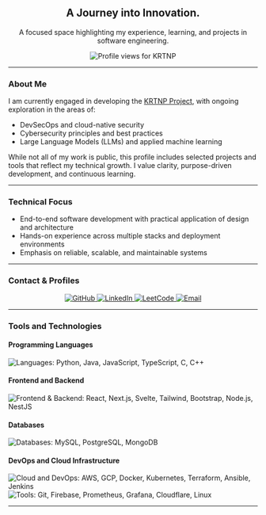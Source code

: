 <h2 align="center">A Journey into Innovation.</h2>

<p align="center">A focused space highlighting my experience, learning, and projects in software engineering.</p>

<p align="center">
  <img src="https://komarev.com/ghpvc/?username=krtnp&label=Profile%20views&color=grey&style=flat" alt="Profile views for KRTNP" />
</p>

---

### About Me

I am currently engaged in developing the [KRTNP Project](https://github.com/KRTNP/KRTNP), with ongoing exploration in the areas of:

- DevSecOps and cloud-native security
- Cybersecurity principles and best practices
- Large Language Models (LLMs) and applied machine learning

While not all of my work is public, this profile includes selected projects and tools that reflect my technical growth. I value clarity, purpose-driven development, and continuous learning.

---

### Technical Focus

- End-to-end software development with practical application of design and architecture  
- Hands-on experience across multiple stacks and deployment environments  
- Emphasis on reliable, scalable, and maintainable systems  

---

### Contact & Profiles

<p align="center">
  <a href="https://github.com/KRTNP" target="_blank">
    <img src="https://img.shields.io/badge/GitHub-000000?style=for-the-badge&logo=github&logoColor=white" alt="GitHub" />
  </a>
  <a href="https://www.linkedin.com/in/nattaphon-honghin-272407289/" target="_blank">
    <img src="https://img.shields.io/badge/LinkedIn-0A66C2?style=for-the-badge&logo=linkedin&logoColor=white" alt="LinkedIn" />
  </a>
  <a href="https://leetcode.com/Nattaphon_Honghin/" target="_blank">
    <img src="https://img.shields.io/badge/LeetCode-F7B801?style=for-the-badge&logo=leetcode&logoColor=black" alt="LeetCode" />
  </a>
  <a href="#" onclick="location.href='mailto:'+['nattaphon','.honghin','@gmail','.com'].join('');" target="_blank">
    <img src="https://img.shields.io/badge/Email-grey?style=for-the-badge&logo=gmail&logoColor=white" alt="Email" />
  </a>
</p>

---

### Tools and Technologies

#### Programming Languages
<p>
  <img src="https://skillicons.dev/icons?i=py,java,js,ts,c,cpp" alt="Languages: Python, Java, JavaScript, TypeScript, C, C++" />
</p>

#### Frontend and Backend
<p>
  <img src="https://skillicons.dev/icons?i=react,nextjs,svelte,tailwind,bootstrap,nodejs,nestjs" alt="Frontend & Backend: React, Next.js, Svelte, Tailwind, Bootstrap, Node.js, NestJS" />
</p>

#### Databases
<p>
  <img src="https://skillicons.dev/icons?i=mysql,postgres,mongodb" alt="Databases: MySQL, PostgreSQL, MongoDB" />
</p>

#### DevOps and Cloud Infrastructure
<p>
  <img src="https://skillicons.dev/icons?i=aws,gcp,docker,kubernetes,terraform,ansible,jenkins" alt="Cloud and DevOps: AWS, GCP, Docker, Kubernetes, Terraform, Ansible, Jenkins" />
  <br/>
  <img src="https://skillicons.dev/icons?i=git,firebase,prometheus,grafana,cloudflare,linux" alt="Tools: Git, Firebase, Prometheus, Grafana, Cloudflare, Linux" />
</p>

---

